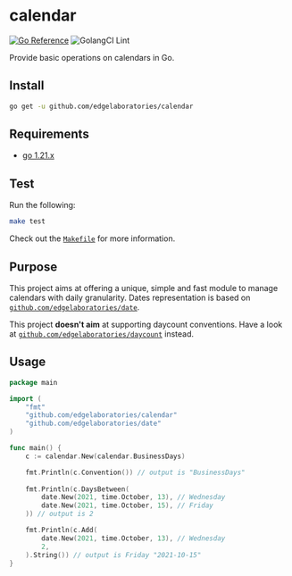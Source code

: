 # calendar

[![Go Reference](https://pkg.go.dev/badge/github.com/edgelaboratories/calendar.svg)](https://pkg.go.dev/github.com/edgelaboratories/calendar)
![GolangCI Lint](https://github.com/edgelaboratories/calendar/workflows/Golangci-Lint/badge.svg)

Provide basic operations on calendars in Go.

## Install

```bash
go get -u github.com/edgelaboratories/calendar
```

## Requirements

- [go 1.21.x](https://golang.org/dl/)

## Test

Run the following:

```bash
make test
```

Check out the [`Makefile`](Makefile) for more information.

## Purpose

This project aims at offering a unique, simple and fast module to manage calendars with daily granularity. Dates representation is based on [`github.com/edgelaboratories/date`](https://github.com/edgelaboratories/date).

This project **doesn't aim** at supporting daycount conventions. Have a look at [`github.com/edgelaboratories/daycount`](https://github.com/edgelaboratories/daycount) instead.

## Usage

```go
package main

import (
    "fmt"
    "github.com/edgelaboratories/calendar"
    "github.com/edgelaboratories/date"
)

func main() {
    c := calendar.New(calendar.BusinessDays)

    fmt.Println(c.Convention()) // output is "BusinessDays"
    
    fmt.Println(c.DaysBetween(
        date.New(2021, time.October, 13), // Wednesday
        date.New(2021, time.October, 15), // Friday
    )) // output is 2

    fmt.Println(c.Add(
        date.New(2021, time.October, 13), // Wednesday
        2,
    ).String()) // output is Friday "2021-10-15"
}
```
